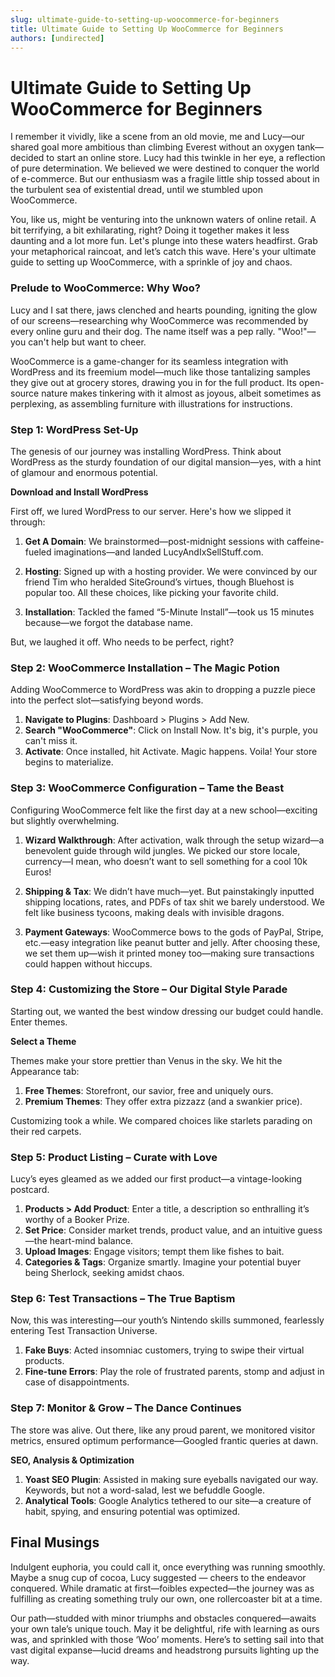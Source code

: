 ```yaml
---
slug: ultimate-guide-to-setting-up-woocommerce-for-beginners
title: Ultimate Guide to Setting Up WooCommerce for Beginners
authors: [undirected]
---
```



# Ultimate Guide to Setting Up WooCommerce for Beginners

I remember it vividly, like a scene from an old movie, me and Lucy—our shared goal more ambitious than climbing Everest without an oxygen tank—decided to start an online store. Lucy had this twinkle in her eye, a reflection of pure determination. We believed we were destined to conquer the world of e-commerce. But our enthusiasm was a fragile little ship tossed about in the turbulent sea of existential dread, until we stumbled upon WooCommerce.

You, like us, might be venturing into the unknown waters of online retail. A bit terrifying, a bit exhilarating, right? Doing it together makes it less daunting and a lot more fun. Let's plunge into these waters headfirst. Grab your metaphorical raincoat, and let’s catch this wave. Here's your ultimate guide to setting up WooCommerce, with a sprinkle of joy and chaos.

### Prelude to WooCommerce: Why Woo?

Lucy and I sat there, jaws clenched and hearts pounding, igniting the glow of our screens—researching why WooCommerce was recommended by every online guru and their dog. The name itself was a pep rally. "Woo!"—you can't help but want to cheer.

WooCommerce is a game-changer for its seamless integration with WordPress and its freemium model—much like those tantalizing samples they give out at grocery stores, drawing you in for the full product. Its open-source nature makes tinkering with it almost as joyous, albeit sometimes as perplexing, as assembling furniture with illustrations for instructions.

### Step 1: WordPress Set-Up 

The genesis of our journey was installing WordPress. Think about WordPress as the sturdy foundation of our digital mansion—yes, with a hint of glamour and enormous potential.

**Download and Install WordPress**

First off, we lured WordPress to our server. Here's how we slipped it through:

1. **Get A Domain**: We brainstormed—post-midnight sessions with caffeine-fueled imaginations—and landed LucyAndIxSellStuff.com.
   
2. **Hosting**: Signed up with a hosting provider. We were convinced by our friend Tim who heralded SiteGround’s virtues, though Bluehost is popular too. All these choices, like picking your favorite child.

3. **Installation**: Tackled the famed “5-Minute Install”—took us 15 minutes because—we forgot the database name.

But, we laughed it off. Who needs to be perfect, right?

### Step 2: WooCommerce Installation – The Magic Potion

Adding WooCommerce to WordPress was akin to dropping a puzzle piece into the perfect slot—satisfying beyond words.

1. **Navigate to Plugins**: Dashboard > Plugins > Add New.
2. **Search "WooCommerce"**: Click on Install Now. It's big, it's purple, you can't miss it.
3. **Activate**: Once installed, hit Activate. Magic happens. Voila! Your store begins to materialize.

### Step 3: WooCommerce Configuration – Tame the Beast

Configuring WooCommerce felt like the first day at a new school—exciting but slightly overwhelming.

1. **Wizard Walkthrough**: After activation, walk through the setup wizard—a benevolent guide through wild jungles. We picked our store locale, currency—I mean, who doesn’t want to sell something for a cool 10k Euros!
   
2. **Shipping & Tax**: We didn’t have much—yet. But painstakingly inputted shipping locations, rates, and PDFs of tax shit we barely understood. We felt like business tycoons, making deals with invisible dragons.

3. **Payment Gateways**: WooCommerce bows to the gods of PayPal, Stripe, etc.—easy integration like peanut butter and jelly. After choosing these, we set them up—wish it printed money too—making sure transactions could happen without hiccups.

### Step 4: Customizing the Store – Our Digital Style Parade

Starting out, we wanted the best window dressing our budget could handle. Enter themes.

**Select a Theme**

Themes make your store prettier than Venus in the sky. We hit the Appearance tab:

1. **Free Themes**: Storefront, our savior, free and uniquely ours.
2. **Premium Themes**: They offer extra pizzazz (and a swankier price).

Customizing took a while. We compared choices like starlets parading on their red carpets.

### Step 5: Product Listing – Curate with Love

Lucy’s eyes gleamed as we added our first product—a vintage-looking postcard.

1. **Products > Add Product**: Enter a title, a description so enthralling it’s worthy of a Booker Prize.
2. **Set Price**: Consider market trends, product value, and an intuitive guess—the heart-mind balance.
3. **Upload Images**: Engage visitors; tempt them like fishes to bait.
4. **Categories & Tags**: Organize smartly. Imagine your potential buyer being Sherlock, seeking amidst chaos.

### Step 6: Test Transactions – The True Baptism

Now, this was interesting—our youth’s Nintendo skills summoned, fearlessly entering Test Transaction Universe.

1. **Fake Buys**: Acted insomniac customers, trying to swipe their virtual products.
2. **Fine-tune Errors**: Play the role of frustrated parents, stomp and adjust in case of disappointments.

### Step 7: Monitor & Grow – The Dance Continues

The store was alive. Out there, like any proud parent, we monitored visitor metrics, ensured optimum performance—Googled frantic queries at dawn.

**SEO, Analysis & Optimization**

1. **Yoast SEO Plugin**: Assisted in making sure eyeballs navigated our way. Keywords, but not a word-salad, lest we befuddle Google.  
2. **Analytical Tools**: Google Analytics tethered to our site—a creature of habit, spying, and ensuring potential was optimized.

## Final Musings

Indulgent euphoria, you could call it, once everything was running smoothly. Maybe a snug cup of cocoa, Lucy suggested — cheers to the endeavor conquered. While dramatic at first—foibles expected—the journey was as fulfilling as creating something truly our own, one rollercoaster bit at a time.

Our path—studded with minor triumphs and obstacles conquered—awaits your own tale’s unique touch. May it be delightful, rife with learning as ours was, and sprinkled with those ‘Woo’ moments. Here’s to setting sail into that vast digital expanse—lucid dreams and headstrong pursuits lighting up the way.